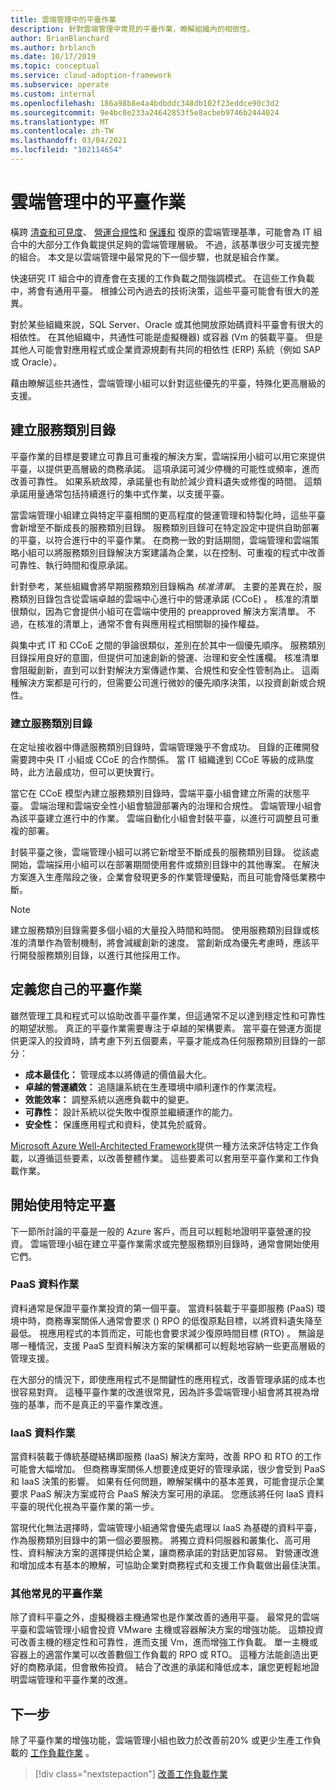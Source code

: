 ```yaml
---
title: 雲端管理中的平臺作業
description: 針對雲端管理中常見的平臺作業，瞭解組織內的相依性。
author: BrianBlanchard
ms.author: brblanch
ms.date: 10/17/2019
ms.topic: conceptual
ms.service: cloud-adoption-framework
ms.subservice: operate
ms.custom: internal
ms.openlocfilehash: 186a98b8e4a4bdbddc348db102f23eddce90c3d2
ms.sourcegitcommit: 9e4bc0e233a24642853f5e8acbeb9746b2444024
ms.translationtype: MT
ms.contentlocale: zh-TW
ms.lasthandoff: 03/04/2021
ms.locfileid: "102114654"
---
```

# <a name="platform-operations-in-cloud-management"></a>雲端管理中的平臺作業

橫跨 [清查和可見度](./inventory.md)、 [營運合規性](./operational-compliance.md)和 [保護和](./protect.md) 復原的雲端管理基準，可能會為 IT 組合中的大部分工作負載提供足夠的雲端管理層級。 不過，該基準很少可支援完整的組合。 本文是以雲端管理中最常見的下一個步驟，也就是組合作業。

快速研究 IT 組合中的資產會在支援的工作負載之間強調模式。 在這些工作負載中，將會有通用平臺。 根據公司內過去的技術決策，這些平臺可能會有很大的差異。

對於某些組織來說，SQL Server、Oracle 或其他開放原始碼資料平臺會有很大的相依性。 在其他組織中，共通性可能是虛擬機器) 或容器 (Vm 的裝載平臺。 但是其他人可能會對應用程式或企業資源規劃有共同的相依性 (ERP) 系統（例如 SAP 或 Oracle）。

藉由瞭解這些共通性，雲端管理小組可以針對這些優先的平臺，特殊化更高層級的支援。

## <a name="establish-a-service-catalog"></a>建立服務類別目錄

平臺作業的目標是要建立可靠且可重複的解決方案，雲端採用小組可以用它來提供平臺，以提供更高層級的商務承諾。 這項承諾可減少停機的可能性或頻率，進而改善可靠性。 如果系統故障，承諾量也有助於減少資料遺失或修復的時間。 這類承諾用量通常包括持續進行的集中式作業，以支援平臺。

當雲端管理小組建立與特定平臺相關的更高程度的營運管理和特製化時，這些平臺會新增至不斷成長的服務類別目錄。 服務類別目錄可在特定設定中提供自助部署的平臺，以符合進行中的平臺作業。 在商務一致的對話期間，雲端管理和雲端策略小組可以將服務類別目錄解決方案建議為企業，以在控制、可重複的程式中改善可靠性、執行時間和復原承諾。

針對參考，某些組織會將早期服務類別目錄稱為 *核准清單*。 主要的差異在於，服務類別目錄包含從雲端卓越的雲端中心進行中的營運承諾 (CCoE) 。 核准的清單很類似，因為它會提供小組可在雲端中使用的 preapproved 解決方案清單。 不過，在核准的清單上，通常不會有與應用程式相關聯的操作權益。

與集中式 IT 和 CCoE 之間的爭論很類似，差別在於其中一個優先順序。 服務類別目錄採用良好的意圖，但提供可加速創新的營運、治理和安全性護欄。 核准清單會阻礙創新，直到可以針對解決方案傳遞作業、合規性和安全性管制為止。 這兩種解決方案都是可行的，但需要公司進行微妙的優先順序決策，以投資創新或合規性。

### <a name="build-the-service-catalog"></a>建立服務類別目錄

在定址接收器中傳遞服務類別目錄時，雲端管理幾乎不會成功。 目錄的正確開發需要跨中央 IT 小組或 CCoE 的合作關係。 當 IT 組織達到 CCoE 等級的成熟度時，此方法最成功，但可以更快實行。

當它在 CCoE 模型內建立服務類別目錄時，雲端平臺小組會建立所需的狀態平臺。 雲端治理和雲端安全性小組會驗證部署內的治理和合規性。 雲端管理小組會為該平臺建立進行中的作業。 雲端自動化小組會封裝平臺，以進行可調整且可重複的部署。

封裝平臺之後，雲端管理小組可以將它新增至不斷成長的服務類別目錄。 從該處開始，雲端採用小組可以在部署期間使用套件或類別目錄中的其他專案。 在解決方案進入生產階段之後，企業會發現更多的作業管理優點，而且可能會降低業務中斷。

> [!NOTE]
> 建立服務類別目錄需要多個小組的大量投入時間和時間。 使用服務類別目錄或核准的清單作為管制機制，將會減緩創新的速度。 當創新成為優先考慮時，應該平行開發服務類別目錄，以進行其他採用工作。

## <a name="define-your-own-platform-operations"></a>定義您自己的平臺作業

雖然管理工具和程式可以協助改善平臺作業，但這通常不足以達到穩定性和可靠性的期望狀態。 真正的平臺作業需要專注于卓越的架構要素。 當平臺在營運方面提供更深入的投資時，請考慮下列五個要素，平臺才能成為任何服務類別目錄的一部分：

- **成本最佳化：** 管理成本以將傳遞的價值最大化。
- **卓越的營運績效：** 追隨讓系統在生產環境中順利運作的作業流程。
- **效能效率：** 調整系統以適應負載中的變更。
- **可靠性：** 設計系統以從失敗中復原並繼續運作的能力。
- **安全性：** 保護應用程式和資料，使其免於威脅。

[Microsoft Azure Well-Architected Framework](/azure/architecture/framework/)提供一種方法來評估特定工作負載，以遵循這些要素，以改善整體作業。 這些要素可以套用至平臺作業和工作負載作業。

## <a name="get-started-with-specific-platforms"></a>開始使用特定平臺

下一節所討論的平臺是一般的 Azure 客戶，而且可以輕鬆地證明平臺營運的投資。 雲端管理小組在建立平臺作業需求或完整服務類別目錄時，通常會開始使用它們。

### <a name="paas-data-operations"></a>PaaS 資料作業

資料通常是保證平臺作業投資的第一個平臺。 當資料裝載于平臺即服務 (PaaS) 環境中時，商務專案關係人通常會要求 () RPO 的低復原點目標，以將資料遺失降至最低。 視應用程式的本質而定，可能也會要求減少復原時間目標 (RTO) 。 無論是哪一種情況，支援 PaaS 型資料解決方案的架構都可以輕鬆地容納一些更高層級的管理支援。

在大部分的情況下，即使應用程式不是關鍵性的應用程式，改善管理承諾的成本也很容易對齊。 這種平臺作業的改進很常見，因為許多雲端管理小組會將其視為增強的基準，而不是真正的平臺作業改進。

### <a name="iaas-data-operations"></a>IaaS 資料作業

當資料裝載于傳統基礎結構即服務 (IaaS) 解決方案時，改善 RPO 和 RTO 的工作可能會大幅增加。 但商務專案關係人想要達成更好的管理承諾，很少會受到 PaaS 和 IaaS 決策的影響。 如果有任何問題，瞭解架構中的基本差異，可能會提示企業要求 PaaS 解決方案或符合 PaaS 解決方案可用的承諾。 您應該將任何 IaaS 資料平臺的現代化視為平臺作業的第一步。

當現代化無法選擇時，雲端管理小組通常會優先處理以 IaaS 為基礎的資料平臺，作為服務類別目錄中的第一個必要服務。 將獨立資料伺服器和叢集化、高可用性、資料解決方案的選擇提供給企業，讓商務承諾的對話更加容易。 對營運改進和增加成本有基本的瞭解，可協助企業對商務程式和支援工作負載做出最佳決策。

### <a name="other-common-platform-operations"></a>其他常見的平臺作業

除了資料平臺之外，虛擬機器主機通常也是作業改善的通用平臺。 最常見的雲端平臺和雲端管理小組會投資 VMware 主機或容器解決方案的增強功能。 這類投資可改善主機的穩定性和可靠性，進而支援 Vm，進而增強工作負載。 單一主機或容器上的適當作業可以改善數個工作負載的 RPO 或 RTO。 這種方法能創造出更好的商務承諾，但會散佈投資。 結合了改進的承諾和降低成本，讓您更輕鬆地證明雲端管理和平臺作業的改進。

## <a name="next-steps"></a>下一步

除了平臺作業的增強功能，雲端管理小組也致力於改善前20% 或更少生產工作負載的 [工作負載作業](./workload.md) 。

> [!div class="nextstepaction"]
> [改善工作負載作業](./workload.md)
